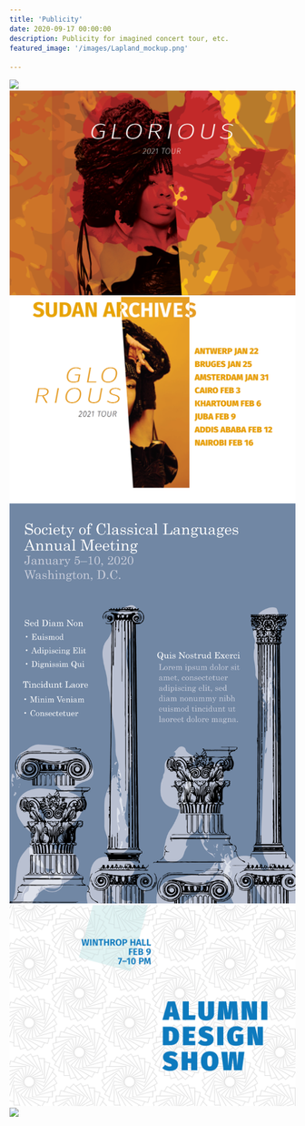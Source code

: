 ```yaml
---
title: 'Publicity'
date: 2020-09-17 00:00:00
description: Publicity for imagined concert tour, etc.
featured_image: '/images/Lapland_mockup.png'

---
```


<div class="gallery" data-columns="4">
	<img src="/images/couch_poster.png">
	<img src="/images/sudan_archives_1.PNG">
	<img src= "/images/sudan_archives_2.PNG">
	<img src="/images/Wedgwood_poster_design.png">
	<img src="/images/alumni_design_show.PNG">
	<img src="/images/Lapland_mockup.png">

</div>
